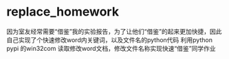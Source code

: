 # replace_homework
因为室友经常需要“借鉴”我的实验报告，为了让他们“借鉴”的起来更加快捷，因此自己实现了个快速修改word内关键词，以及文件名的python代码
利用python pypi 的win32com 读取修改word文档，修改文件名称实现快速“借鉴”同学作业
